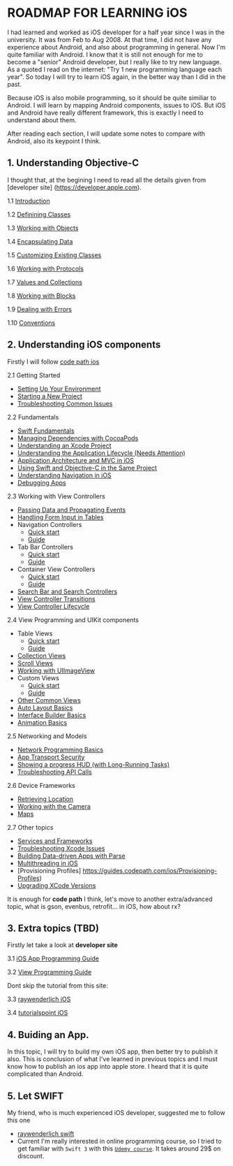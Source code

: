# ROADMAP FOR LEARNING iOS
I had learned and worked as iOS developer for a half year since I was in the university. It was from Feb to Aug 2008. At that time, I did not have any experience about Android, and also about programming in general. Now I'm quite familiar with Android. I know that it is still not enough for me to become a "senior" Android developer, but I really like to try new language. As a quoted I read on the internet: "Try 1 new programming language each year". So today I will try to learn iOS again, in the better way than I did in the past.

Because iOS is also mobile programming, so it should be quite similiar to Android. I will learn by mapping Android components, issues to iOS. But iOS and Android have really different framework, this is exactly I need to understand about them.

After reading each section, I will update some notes to compare with Android, also its keypoint I think.

## 1. Understanding Objective-C
I thought that, at the begining I need to read all the details given from [developer site] (https://developer.apple.com).

1.1 [Introduction](https://developer.apple.com/library/content/documentation/Cocoa/Conceptual/ProgrammingWithObjectiveC/Introduction/Introduction.html#//apple_ref/doc/uid/TP40011210-CH1-SW1)

1.2 [Definining Classes](https://developer.apple.com/library/content/documentation/Cocoa/Conceptual/ProgrammingWithObjectiveC/DefiningClasses/DefiningClasses.html#//apple_ref/doc/uid/TP40011210-CH3-SW1)

1.3 [Working with Objects](https://developer.apple.com/library/content/documentation/Cocoa/Conceptual/ProgrammingWithObjectiveC/WorkingwithObjects/WorkingwithObjects.html#//apple_ref/doc/uid/TP40011210-CH4-SW1)

1.4 [Encapsulating Data](https://developer.apple.com/library/content/documentation/Cocoa/Conceptual/ProgrammingWithObjectiveC/EncapsulatingData/EncapsulatingData.html#//apple_ref/doc/uid/TP40011210-CH5-SW1)

1.5 [Customizing Existing Classes](https://developer.apple.com/library/content/documentation/Cocoa/Conceptual/ProgrammingWithObjectiveC/CustomizingExistingClasses/CustomizingExistingClasses.html#//apple_ref/doc/uid/TP40011210-CH6-SW1)

1.6 [Working with Protocols](https://developer.apple.com/library/content/documentation/Cocoa/Conceptual/ProgrammingWithObjectiveC/WorkingwithProtocols/WorkingwithProtocols.html#//apple_ref/doc/uid/TP40011210-CH11-SW1)

1.7 [Values and Collections](https://developer.apple.com/library/content/documentation/Cocoa/Conceptual/ProgrammingWithObjectiveC/FoundationTypesandCollections/FoundationTypesandCollections.html#//apple_ref/doc/uid/TP40011210-CH7-SW1)

1.8 [Working with Blocks](https://developer.apple.com/library/content/documentation/Cocoa/Conceptual/ProgrammingWithObjectiveC/WorkingwithBlocks/WorkingwithBlocks.html#//apple_ref/doc/uid/TP40011210-CH8-SW1)

1.9 [Dealing with Errors](https://developer.apple.com/library/content/documentation/Cocoa/Conceptual/ProgrammingWithObjectiveC/ErrorHandling/ErrorHandling.html#//apple_ref/doc/uid/TP40011210-CH9-SW1)

1.10 [Conventions](https://developer.apple.com/library/content/documentation/Cocoa/Conceptual/ProgrammingWithObjectiveC/Conventions/Conventions.html#//apple_ref/doc/uid/TP40011210-CH10-SW1)

## 2. Understanding iOS components
Firstly I will follow [code path ios](https://guides.codepath.com/ios)

2.1 Getting Started
- [Setting Up Your Environment](https://guides.codepath.com/ios/Setup)
- [Starting a New Project](https://guides.codepath.com/ios/New-Project)
- [Troubleshooting Common Issues](https://guides.codepath.com/ios/Troubleshooting-Common-Issues)

2.2 Fundamentals
- [Swift Fundamentals](https://guides.codepath.com/ios/Understanding-Swift)
- [Managing Dependencies with CocoaPods](https://guides.codepath.com/ios/CocoaPods)
- [Understanding an Xcode Project](https://guides.codepath.com/ios/Project-Basics)
- [Understanding the Application Lifecycle (Needs Attention)](https://guides.codepath.com/ios/Understanding-the-Application-Lifecycle)
- [Application Architecture and MVC in iOS](https://guides.codepath.com/ios/Application-Architecture)
- [Using Swift and Objective-C in the Same Project](https://guides.codepath.com/ios/Swift-ObjectiveC-Interoperability)
- [Understanding Navigation in iOS](https://guides.codepath.com/ios/Understanding-Navigation-in-iOS)
- [Debugging Apps](https://guides.codepath.com/ios/Debugging-Apps)

2.3 Working with View Controllers
- [Passing Data and Propagating Events](https://guides.codepath.com/ios/Passing-Data-Propagating-Events)
- [Handling Form Input in Tables](https://guides.codepath.com/ios/Form-Input)
- Navigation Controllers 
  + [Quick start](https://guides.codepath.com/ios/Navigation-Controller-Quickstart)
  + [Guide](https://guides.codepath.com/ios/Navigation-Controller)
- Tab Bar Controllers 
  + [Quick start](https://guides.codepath.com/ios/Tab-Bar-Quickstart)
  + [Guide](https://guides.codepath.com/ios/Tab-Bar-Controller-Guide)
- Container View Controllers
  + [Quick start](https://guides.codepath.com/ios/Container-View-Controllers-Quickstart)
  + [Guide](https://guides.codepath.com/ios/Container-View-Controllers)
- [Search Bar and Search Controllers](https://guides.codepath.com/ios/Search-Bar-Guide)
- [View Controller Transitions](https://guides.codepath.com/ios/View-Controller-Transitions)
- [View Controller Lifecycle](https://guides.codepath.com/ios/View-Controller-Lifecycle)

2.4 View Programming and UIKit components

- Table Views
  + [Quick start](https://guides.codepath.com/ios/Table-View-Quickstart)
  + [Guide](https://guides.codepath.com/ios/Table-View-Guide) 
- [Collection Views](https://guides.codepath.com/ios/Collection-View-Guide)
- [Scroll Views](https://guides.codepath.com/ios/Scroll-View-Guide)
- [Working with UIImageView](https://guides.codepath.com/ios/Working-with-UIImageView)
- Custom Views
  + [Quick start](https://guides.codepath.com/ios/Custom-Views-Quickstart)
  + [Guide](https://guides.codepath.com/ios/Custom-Views)
- [Other Common Views](https://guides.codepath.com/ios/Common-Views)
- [Auto Layout Basics](https://guides.codepath.com/ios/Auto-Layout-Basics)
- [Interface Builder Basics](https://guides.codepath.com/ios/Interface-Builder)
- [Animation Basics](https://guides.codepath.com/ios/Animation)

2.5 Networking and Models

- [Network Programming Basics](https://guides.codepath.com/ios/Network-Programming)
- [App Transport Security](https://guides.codepath.com/ios/App-Transport-Security)
- [Showing a progress HUD (with Long-Running Tasks)](https://guides.codepath.com/ios/Showing-a-progress-HUD)
- [Troubleshooting API Calls](https://guides.codepath.com/ios/Troubleshooting-API-calls)

2.6 Device Frameworks

- [Retrieving Location](https://guides.codepath.com/ios/Location-Quickstart)
- [Working with the Camera](https://guides.codepath.com/ios/Camera-Quickstart)
- [Maps](https://guides.codepath.com/ios/Maps)

2.7 Other topics

- [Services and Frameworks](https://guides.codepath.com/ios/Services-Frameworks)
- [Troubleshooting Xcode Issues](https://guides.codepath.com/ios/Fixing-Xcode)
- [Building Data-driven Apps with Parse](https://guides.codepath.com/ios/Building-Data-driven-Apps-with-Parse)
- [Multithreading in iOS](https://guides.codepath.com/ios/Multithreading-in-iOS)
- [Provisioning Profiles] https://guides.codepath.com/ios/Provisioning-Profiles)
- [Upgrading XCode Versions](https://guides.codepath.com/ios/Upgrading-XCode-versions)

It is enough for **code path** I think, let's move to another extra/advanced topic, what is gson, evenbus, retrofit... in iOS, how about rx?

## 3. Extra topics (TBD)
Firstly let take a look at **developer site**

3.1 [iOS App Programming Guide](https://developer.apple.com/library/content/documentation/iPhone/Conceptual/iPhoneOSProgrammingGuide/Introduction/Introduction.html)

3.2 [View Programming Guide](https://developer.apple.com/library/content/documentation/WindowsViews/Conceptual/ViewPG_iPhoneOS/Introduction/Introduction.html)

Dont skip the tutorial from this site: 

3.3 [raywenderlich iOS](https://www.raywenderlich.com/category/ios)

3.4 [tutorialspoint iOS](https://www.tutorialspoint.com/ios/ios_getting_started.htm)

## 4. Buiding an App.
In this topic, I will try to build my own iOS app, then better try to publish it also. This is conclusion of what I've learned in previous topics and I must know how to publish an ios app into apple store. I heard that it is quite complicated than Android.

## 5. Let SWIFT
My friend, who is much experienced iOS developer, suggested me to follow this one 
- [raywenderlich swift](https://www.raywenderlich.com/category/swift)
- Current I'm really interested in online programming course, so I tried to get familiar with `Swift 3` with this [`Udemy course`](https://www.udemy.com/devslopes-ios10). It takes around 29$ on discount.

